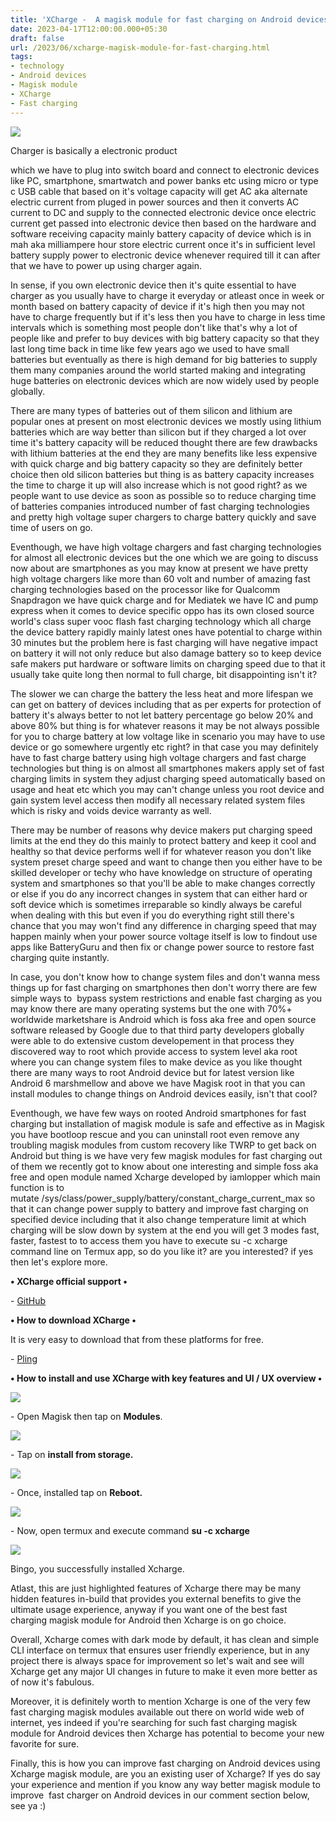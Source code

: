 ```yaml
---
title: 'XCharge -  A magisk module for fast charging on Android devices. '
date: 2023-04-17T12:00:00.000+05:30
draft: false
url: /2023/06/xcharge-magisk-module-for-fast-charging.html
tags: 
- technology
- Android devices
- Magisk module
- XCharge
- Fast charging
---
```


 [![](https://blogger.googleusercontent.com/img/a/AVvXsEjDvPqWHtskvGkIAAIxR2GrD31PanxunSnq2Qea58DwnKViZaLXNZ-rGRuclmhB0An0hzRfxzggXZXQ-tU7DGAHOz_3iUOWCTQjtL7ZRCPPZOV1Ks-00xSu0oIjbtHfqJr2gVg9iOzIs9QD1FcPS3om_3D7xKrGUTKTUPOeZ5k3LJsfq39SfMTttH_R3T-O)](https://blogger.googleusercontent.com/img/a/AVvXsEjDvPqWHtskvGkIAAIxR2GrD31PanxunSnq2Qea58DwnKViZaLXNZ-rGRuclmhB0An0hzRfxzggXZXQ-tU7DGAHOz_3iUOWCTQjtL7ZRCPPZOV1Ks-00xSu0oIjbtHfqJr2gVg9iOzIs9QD1FcPS3om_3D7xKrGUTKTUPOeZ5k3LJsfq39SfMTttH_R3T-O) 

  

Charger is basically a electronic product 

which we have to plug into switch board and connect to electronic devices like PC, smartphone, smartwatch and power banks etc using micro or type c USB cable that based on it's voltage capacity will get AC aka alternate electric current from pluged in power sources and then it converts AC current to DC and supply to the connected electronic device once electric current get passed into electronic device then based on the hardware and software receiving capacity mainly battery capacity of device which is in mah aka milliampere hour store electric current once it's in sufficient level battery supply power to electronic device whenever required till it can after that we have to power up using charger again.

  

In sense, if you own electronic device then it's quite essential to have charger as you usually have to charge it everyday or atleast once in week or month based on battery capacity of device if it's high then you may not have to charge frequently but if it's less then you have to charge in less time intervals which is something most people don't like that's why a lot of people like and prefer to buy devices with big battery capacity so that they last long time back in time like few years ago we used to have small batteries but eventually as there is high demand for big batteries to supply them many companies around the world started making and integrating huge batteries on electronic devices which are now widely used by people globally.

  

There are many types of batteries out of them silicon and lithium are popular ones at present on most electronic devices we mostly using lithium batteries which are way better than silicon but if they charged a lot over time it's battery capacity will be reduced thought there are few drawbacks with lithium batteries at the end they are many benefits like less expensive with quick charge and big battery capacity so they are definitely better choice then old silicon batteries but thing is as battery capacity increases the time to charge it up will also increase which is not good right? as we people want to use device as soon as possible so to reduce charging time of batteries companies introduced number of fast charging technologies and pretty high voltage super chargers to charge battery quickly and save time of users on go.

  

Eventhough, we have high voltage chargers and fast charging technologies for almost all electronic devices but the one which we are going to discuss now about are smartphones as you may know at present we have pretty high voltage chargers like more than 60 volt and number of amazing fast charging technologies based on the processor like for Qualcomm Snapdragon we have quick charge and for Mediatek we have IC and pump express when it comes to device specific oppo has its own closed source world's class super vooc flash fast charging technology which all charge the device battery rapidly mainly latest ones have potential to charge within 30 minutes but the problem here is fast charging will have negative impact on battery it will not only reduce but also damage battery so to keep device safe makers put hardware or software limits on charging speed due to that it usually take quite long then normal to full charge, bit disappointing isn't it?

  

The slower we can charge the battery the less heat and more lifespan we can get on battery of devices including that as per experts for protection of battery it's always better to not let battery percentage go below 20% and above 80% but thing is for whatever reasons it may be not always possible for you to charge battery at low voltage like in scenario you may have to use device or go somewhere urgently etc right? in that case you may definitely have to fast charge battery using high voltage chargers and fast charge technologies but thing is on almost all smartphones makers apply set of fast charging limits in system they adjust charging speed automatically based on usage and heat etc which you may can't change unless you root device and gain system level access then modify all necessary related system files which is risky and voids device warranty as well.

  

There may be number of reasons why device makers put charging speed limits at the end they do this mainly to protect battery and keep it cool and healthy so that device performs well if for whatever reason you don't like system preset charge speed and want to change then you either have to be skilled developer or techy who have knowledge on structure of operating system and smartphones so that you'll be able to make changes correctly or else if you do any incorrect changes in system that can either hard or soft device which is sometimes irreparable so kindly always be careful when dealing with this but even if you do everything right still there's chance that you may won't find any difference in charging speed that may happen mainly when your power source voltage itself is low to findout use apps like BatteryGuru and then fix or change power source to restore fast charging quite instantly.

  

In case, you don't know how to change system files and don't wanna mess things up for fast charging on smartphones then don't worry there are few simple ways to  bypass system restrictions and enable fast charging as you may know there are many operating systems but the one with 70%+ worldwide marketshare is Android which is foss aka free and open source software released by Google due to that third party developers globally were able to do extensive custom developement in that process they discovered way to root which provide access to system level aka root where you can change system files to make device as you like thought there are many ways to root Android device but for latest version like Android 6 marshmellow and above we have Magisk root in that you can install modules to change things on Android devices easily, isn't that cool?

  

Eventhough, we have few ways on rooted Android smartphones for fast charging but installation of magisk module is safe and effective as in Magisk you have bootloop rescue and you can uninstall root even remove any troubling magisk modules from custom recovery like TWRP to get back on Android but thing is we have very few magisk modules for fast charging out of them we recently got to know about one interesting and simple foss aka free and open module named Xcharge developed by iamlopper which main function is to mutate /sys/class/power\_supply/battery/constant\_charge\_current\_max so that it can change power supply to battery and improve fast charging on specified device including that it also change temperature limit at which charging will be slow down by system at the end you will get 3 modes fast, faster, fastest to to access them you have to execute su -c xcharge command line on Termux app, so do you like it? are you interested? if yes then let's explore more.

  

**• XCharge official support •**

\- [GitHub](https://github.com/iamlooper/XCharge)

**• How to download XCharge •**

It is very easy to download that from these platforms for free.

  

\- [Pling](https://www.pling.com/p/1832596/)

**• How to install and use XCharge with key features and UI / UX overview •**

 **[![](https://blogger.googleusercontent.com/img/a/AVvXsEjAXBIU93yIU3FpTJxUQthTEHO45v6TbFv69K5pYt27TkXAzbu6WBCI-wNcaQ0Y4Pk2fa46CHvHFIQsVHJ7jzUgXO-vXPBUYI02NkCatAOC0B_5oaBFsFEQr-iHMWaWhOOesvDj9cICQefO2nnfjSbtGTwrWmJY0I1G9CaZIavDOtDLFAh0-TiETZCZkEP9)](https://blogger.googleusercontent.com/img/a/AVvXsEjAXBIU93yIU3FpTJxUQthTEHO45v6TbFv69K5pYt27TkXAzbu6WBCI-wNcaQ0Y4Pk2fa46CHvHFIQsVHJ7jzUgXO-vXPBUYI02NkCatAOC0B_5oaBFsFEQr-iHMWaWhOOesvDj9cICQefO2nnfjSbtGTwrWmJY0I1G9CaZIavDOtDLFAh0-TiETZCZkEP9)** 

\- Open Magisk then tap on **Modules**.

  

 [![](https://blogger.googleusercontent.com/img/a/AVvXsEie5Xw88YtfnYiU7BgzIahdlWfxzMQG4jgGEwTIAnx2n0PZzgZ4bUqTxrT5jfdbj2UthDmnHmH1psoSPZTJCINWDFq4yzArrUa1JmyvnkY5vMjlOIG0_XC6hav7h-k3lE6B4nagtju8b2uj6KxDJoAD1wvaZso5LlQrR0xH1Yfa238gVOu-ITp2cwt6IV4N)](https://blogger.googleusercontent.com/img/a/AVvXsEie5Xw88YtfnYiU7BgzIahdlWfxzMQG4jgGEwTIAnx2n0PZzgZ4bUqTxrT5jfdbj2UthDmnHmH1psoSPZTJCINWDFq4yzArrUa1JmyvnkY5vMjlOIG0_XC6hav7h-k3lE6B4nagtju8b2uj6KxDJoAD1wvaZso5LlQrR0xH1Yfa238gVOu-ITp2cwt6IV4N) 

  

\- Tap on **install from storage.**

 **[![](https://blogger.googleusercontent.com/img/a/AVvXsEgmB9Wg2LFuNysj_3VwalRL7ceLj1fqklNc4BPyxic-Nry3wXhSr67HFp1z7TZJjKKPbop_Namocx5PSvSkZRdrbwjWLUItSvE62cwfBLL-c9xpsDO6N5rR3QVOtcQL-xfSllKipg8UO5b2g4E8VeCpRM1-_QxaLKlnugwKNa182FycsLPGOHsDhMcQUpQZ)](https://blogger.googleusercontent.com/img/a/AVvXsEgmB9Wg2LFuNysj_3VwalRL7ceLj1fqklNc4BPyxic-Nry3wXhSr67HFp1z7TZJjKKPbop_Namocx5PSvSkZRdrbwjWLUItSvE62cwfBLL-c9xpsDO6N5rR3QVOtcQL-xfSllKipg8UO5b2g4E8VeCpRM1-_QxaLKlnugwKNa182FycsLPGOHsDhMcQUpQZ)** 

\- Once, installed tap on **Reboot.**

  

 [![](https://blogger.googleusercontent.com/img/a/AVvXsEigP3IYHbE-KpgLQCgBcwxn0Xd6BnU9-fLZo_NP15zgvvO_voGYqTeayTTjOIK84IPzvzVmXmgHEc1uJCquO4IyyjaBerV_Dk1PcUMIctgHajQxnlRaLXnoelykMjlXFxLOl6sYHHEY8vSWkIdfuRtMOJjyxjX4cTgm0B5xwB3vW8VtzCcbUqnLTDHFawS6)](https://blogger.googleusercontent.com/img/a/AVvXsEigP3IYHbE-KpgLQCgBcwxn0Xd6BnU9-fLZo_NP15zgvvO_voGYqTeayTTjOIK84IPzvzVmXmgHEc1uJCquO4IyyjaBerV_Dk1PcUMIctgHajQxnlRaLXnoelykMjlXFxLOl6sYHHEY8vSWkIdfuRtMOJjyxjX4cTgm0B5xwB3vW8VtzCcbUqnLTDHFawS6) 

  

\- Now, open termux and execute command **su -c xcharge**

 **[![](https://blogger.googleusercontent.com/img/a/AVvXsEh3HIsa5eyg2RSI5GE0yYemoMDwcJeBbg0a01LF03IZ_3ugS1u0atOyTtEgqOSH1Dknl8e0Q910kRtpcHr5fF3AoWr3lIPmZldyBpONHwDxk2eTwnc2NjVJLnard7xG8Kw0BEV94HpNkeZGHKLVopnIM-humI3KqHcROGKWFzzVvohayPBc_fzySvX2Xmm7)](https://blogger.googleusercontent.com/img/a/AVvXsEh3HIsa5eyg2RSI5GE0yYemoMDwcJeBbg0a01LF03IZ_3ugS1u0atOyTtEgqOSH1Dknl8e0Q910kRtpcHr5fF3AoWr3lIPmZldyBpONHwDxk2eTwnc2NjVJLnard7xG8Kw0BEV94HpNkeZGHKLVopnIM-humI3KqHcROGKWFzzVvohayPBc_fzySvX2Xmm7)** 

Bingo, you successfully installed Xcharge.

  

Atlast, this are just highlighted features of Xcharge there may be many hidden features in-build that provides you external benefits to give the ultimate usage experience, anyway if you want one of the best fast charging magisk module for Android then Xcharge is on go choice.

  

Overall, Xcharge comes with dark mode by default, it has clean and simple CLI interface on termux that ensures user friendly experience, but in any project there is always space for improvement so let's wait and see will Xcharge get any major UI changes in future to make it even more better as of now it's fabulous.

  

Moreover, it is definitely worth to mention Xcharge is one of the very few fast charging magisk modules available out there on world wide web of internet, yes indeed if you're searching for such fast charging magisk module for Android devices then Xcharge has potential to become your new favorite for sure.

  

Finally, this is how you can improve fast charging on Android devices using Xcharge magisk module, are you an existing user of Xcharge? If yes do say your experience and mention if you know any way better magisk module to improve  fast charger on Android devices in our comment section below, see ya :)